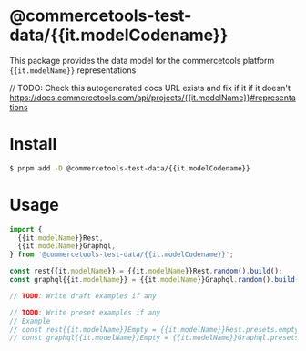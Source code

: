 # @commercetools-test-data/{{it.modelCodename}}

This package provides the data model for the commercetools platform `{{it.modelName}}` representations

// TODO: Check this autogenerated docs URL exists and fix if it if it doesn't
https://docs.commercetools.com/api/projects/{{it.modelName}}#representations

# Install

```bash
$ pnpm add -D @commercetools-test-data/{{it.modelCodename}}
```

# Usage

```ts
import {
  {{it.modelName}}Rest,
  {{it.modelName}}Graphql,
} from '@commercetools-test-data/{{it.modelCodename}}';

const rest{{it.modelName}} = {{it.modelName}}Rest.random().build();
const graphql{{it.modelName}} = {{it.modelName}}Graphql.random().build();

// TODO: Write draft examples if any

// TODO: Write preset examples if any
// Example
// const rest{{it.modelName}}Empty = {{it.modelName}}Rest.presets.empty().build();
// const graphql{{it.modelName}}Empty = {{it.modelName}}Graphql.presets.empty().build();
```
